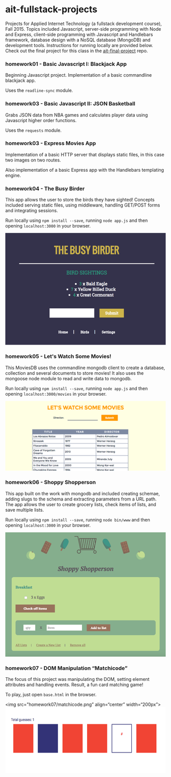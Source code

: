# ait-fullstack-projects
Projects for Applied Internet Technology (a fullstack development course), Fall 2015. Topics included Javascript, server-side programming with Node and Express, client-side programming with Javascript and Handlebars framework, database design with a NoSQL database (MongoDB) and development tools. Instructions for running locally are provided below. Check out the final project for this class in the [ait-final-project](https://github.com/kcp288/ait-final-project) repo. 

### homework01 - Basic Javascript I: Blackjack App
Beginning Javascript project. Implementation of a basic commandline blackjack app.

Uses the `readline-sync` module.

### homework03 - Basic Javascript II: JSON Basketball 
Grabs JSON data from NBA games and calculates player data using Javascript higher order functions.

Uses the `requests` module.

### homework03 - Express Movies App
Implementation of a basic HTTP server that displays static files, in this case two images on two routes. 

Also implementation of a basic Express app with the Handlebars templating engine.

### homework04 - The Busy Birder
This app allows the user to store the birds they have sighted! Concepts included serving static files, using middleware, handling GET/POST forms and integrating sessions.

Run locally using `npm install --save`, running `node app.js` and then opening `localhost:3000` in your browser.

<img src="homework04/birder.png" align=“center” width=“200px”>

### homework05 - Let's Watch Some Movies!
This MoviesDB uses the commandline mongodb client to create a database, collection and several documents to store movies! It also uses the mongoose node module to read and write data to mongodb.

Run locally using `npm install --save`, running `node app.js` and then opening `localhost:3000/movies` in your browser.

<img src="homework05/movies_prev.png" align=“center” width=“200px”>

### homework06 - Shoppy Shopperson
This app built on the work with mongodb and included creating schemae, adding slugs to the schema and extracting parameters from a URL path. The app allows the user to create grocery lists, check items of lists, and save multiple lists.

Run locally using `npm install --save`, running `node bin/www` and then opening `localhost:3000` in your browser.

<img src="homework06/shoppy.png" align=“center” width=“200px”>

### homework07 - DOM Manipulation “Matchicode”
The focus of this project was manipulating the DOM, setting element attributes and handling events. Result, a fun card matching game! 

To play, just open `base.html` in the browser.

<img src="homework07/matchicode.png” align=“center” width=“200px”>
![](/homework07/matchicode.png?raw=true)